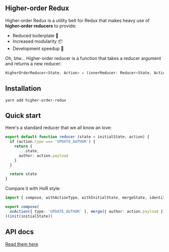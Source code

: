 Higher-order Redux
-----

Higher-order Redux is a utility belt for Redux that makes
heavy use of **higher-order reducers** to provide:

* Reduced boilerplate 🔩
* Increased modularity 📦
* Development speedup 🚄

Oh, btw... Higher-order reducer is a function that takes a reducer argument and returns a new reducer:

```typescript
HigherOrderReducer<State, Action> = (innerReducer: Reducer<State, Action>): Reducer<State, Action>
```


## Installation

```
yarn add higher-order-redux
```


## Quick start

Here's a standard reducer that we all know an love:

```typescript
export default function reducer (state = initialState, action) {
  if (action.type === 'UPDATE_AUTHOR') {
    return {
      ...state,
      author: action.payload
    }
  }

  return state
}
```

Compare it with HoR style:

```typescript
import { compose, withActionType, withInitialState, mergeState, identity } from 'redux-hor'

export compose(
  onAction({ type: 'UPDATE_AUTHOR' }, merge({ author: action.payload }))
)(init(initialState))
```

## API docs

[Read them here](./API.md)

